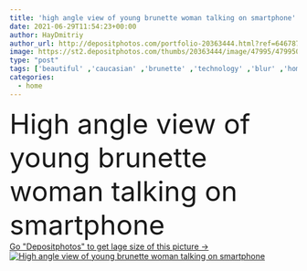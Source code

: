 ```yaml
---
title: 'high angle view of young brunette woman talking on smartphone'
date: 2021-06-29T11:54:23+00:00
author: HayDmitriy
author_url: http://depositphotos.com/portfolio-20363444.html?ref=64678756
image: https://st2.depositphotos.com/thumbs/20363444/image/47995/479950828/api_thumb_450.jpg?forcejpeg=true
type: "post"
tags: ['beautiful' ,'caucasian' ,'brunette' ,'technology' ,'blur' ,'home' ,'hold' ,'woman' ,'call' ,'cellphone' ,'communication' ,'conversation' ,'device' ,'mobile' ,'phone' ,'talk' ,'indoors' ,'attractive' ,'use' ,'smartphone' ,'High Angle View' ,'copy space' ,'one person' ,'young adult' ]
categories: 
  - home
---
```

<div aling="center">
            <font size="60"> High angle view of young brunette woman talking on smartphone</font>   
</div>
<div>
    <a href='https://depositphotos.com/479950828/stock-photo-high-angle-view-young-brunette.html?ref=64678756' target=_blank > Go "Depositphotos" to get lage size of this picture ->
        <img href='https://depositphotos.com/479950828/stock-photo-high-angle-view-young-brunette.html?ref=64678756' src='https://st2.depositphotos.com/20363444/47995/i/950/depositphotos_479950828-stock-photo-high-angle-view-young-brunette.jpg?forcejpeg=true' alt='High angle view of young brunette woman talking on smartphone' >
    </a>
</div>
